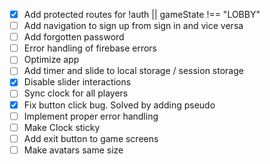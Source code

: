 - [x] Add protected routes for !auth || gameState !== "LOBBY"
- [ ] Add navigation to sign up from sign in and vice versa
- [ ] Add forgotten password
- [ ] Error handling of firebase errors
- [ ] Optimize app
- [ ] Add timer and slide to local storage / session storage
- [x] Disable slider interactions
- [ ] Sync clock for all players
- [x] Fix button click bug. Solved by adding pseudo
- [ ] Implement proper error handling
- [ ] Make Clock sticky
- [ ] Add exit button to game screens
- [ ] Make avatars same size
